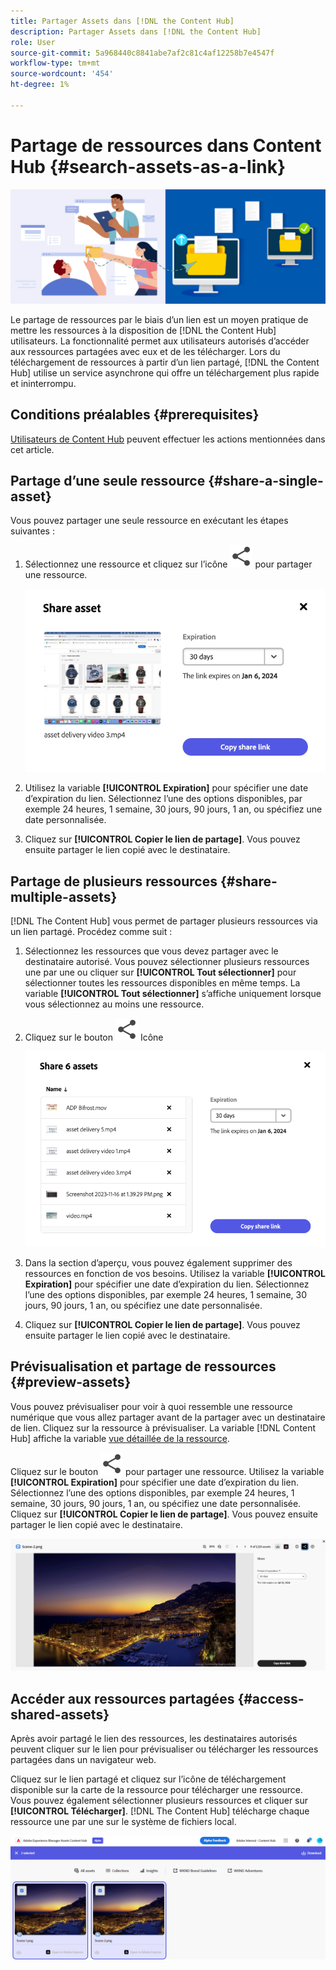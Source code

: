 ```yaml
---
title: Partager Assets dans [!DNL the Content Hub]
description: Partager Assets dans [!DNL the Content Hub]
role: User
source-git-commit: 5a968440c8841abe7af2c81c4af12258b7e4547f
workflow-type: tm+mt
source-wordcount: '454'
ht-degree: 1%

---
```



# Partage de ressources dans Content Hub {#search-assets-as-a-link}

![Image de la bannière de ressources](assets/share-assets-banner.png)

Le partage de ressources par le biais d’un lien est un moyen pratique de mettre les ressources à la disposition de [!DNL the Content Hub] utilisateurs. La fonctionnalité permet aux utilisateurs autorisés d’accéder aux ressources partagées avec eux et de les télécharger. Lors du téléchargement de ressources à partir d’un lien partagé, [!DNL the Content Hub] utilise un service asynchrone qui offre un téléchargement plus rapide et ininterrompu.

## Conditions préalables {#prerequisites}

[Utilisateurs de Content Hub](deploy-content-hub.md#onboard-content-hub-users) peuvent effectuer les actions mentionnées dans cet article.

## Partage d’une seule ressource {#share-a-single-asset}

Vous pouvez partager une seule ressource en exécutant les étapes suivantes :

1. Sélectionnez une ressource et cliquez sur l’icône ![icône de partage](assets/share.svg) pour partager une ressource.

   ![Partage d’une seule ressource](assets/sharing-single-asset.png)

1. Utilisez la variable **[!UICONTROL Expiration]** pour spécifier une date d’expiration du lien. Sélectionnez l’une des options disponibles, par exemple 24 heures, 1 semaine, 30 jours, 90 jours, 1 an, ou spécifiez une date personnalisée.

1. Cliquez sur **[!UICONTROL Copier le lien de partage]**. Vous pouvez ensuite partager le lien copié avec le destinataire.

## Partage de plusieurs ressources {#share-multiple-assets}

[!DNL The Content Hub] vous permet de partager plusieurs ressources via un lien partagé. Procédez comme suit :

1. Sélectionnez les ressources que vous devez partager avec le destinataire autorisé. Vous pouvez sélectionner plusieurs ressources une par une ou cliquer sur **[!UICONTROL Tout sélectionner]** pour sélectionner toutes les ressources disponibles en même temps. La variable **[!UICONTROL Tout sélectionner]** s’affiche uniquement lorsque vous sélectionnez au moins une ressource.

1. Cliquez sur le bouton ![icône de partage](assets/share.svg) Icône

   ![Partage de plusieurs ressources](assets/sharing-multiple-assets.png)

1. Dans la section d’aperçu, vous pouvez également supprimer des ressources en fonction de vos besoins. Utilisez la variable **[!UICONTROL Expiration]** pour spécifier une date d’expiration du lien. Sélectionnez l’une des options disponibles, par exemple 24 heures, 1 semaine, 30 jours, 90 jours, 1 an, ou spécifiez une date personnalisée.

1. Cliquez sur **[!UICONTROL Copier le lien de partage]**. Vous pouvez ensuite partager le lien copié avec le destinataire.

## Prévisualisation et partage de ressources {#preview-assets}

Vous pouvez prévisualiser pour voir à quoi ressemble une ressource numérique que vous allez partager avant de la partager avec un destinataire de lien. Cliquez sur la ressource à prévisualiser. La variable [!DNL Content Hub] affiche la variable [vue détaillée de la ressource](asset-properties-content-hub.md).

Cliquez sur le bouton ![icône de partage](assets/share.svg) pour partager une ressource. Utilisez la variable **[!UICONTROL Expiration]** pour spécifier une date d’expiration du lien. Sélectionnez l’une des options disponibles, par exemple 24 heures, 1 semaine, 30 jours, 90 jours, 1 an, ou spécifiez une date personnalisée. Cliquez sur **[!UICONTROL Copier le lien de partage]**. Vous pouvez ensuite partager le lien copié avec le destinataire.

![Aperçu des ressources dans Content Hub](assets/preview-assets-content-hub.png)

## Accéder aux ressources partagées {#access-shared-assets}

Après avoir partagé le lien des ressources, les destinataires autorisés peuvent cliquer sur le lien pour prévisualiser ou télécharger les ressources partagées dans un navigateur web.

Cliquez sur le lien partagé et cliquez sur l’icône de téléchargement disponible sur la carte de la ressource pour télécharger une ressource.  Vous pouvez également sélectionner plusieurs ressources et cliquer sur **[!UICONTROL Télécharger]**. <!--You can either download original assets or Original+Renditions of an asset.--> [!DNL The Content Hub] télécharge chaque ressource une par une sur le système de fichiers local.

![Accès aux liens partagés](assets/content-hub-access-shared-links.png)





